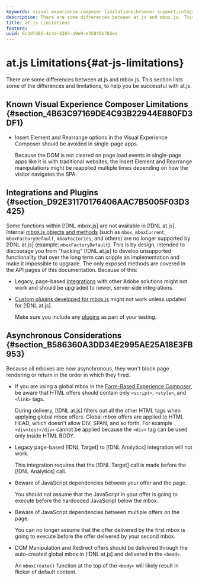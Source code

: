 ```yaml
---
keywords: visual experience composer limitations;browser support;integrations;plugins;asynchronous considerations
description: There are some differences between at.js and mbox.js. This section lists some of the differences and limitations, to help you be successful with at.js.
title: at.js Limitations
feature: 
uuid: 6c2dfd85-4c4d-4204-a9e9-e358f0b70ded
---
```


# at.js Limitations{#at-js-limitations}

There are some differences between at.js and mbox.js. This section lists some of the differences and limitations, to help you be successful with at.js.

## Known Visual Experience Composer Limitations {#section_4B63C97169DE4C93B22944E880FD3DF1}

* Insert Element and Rearrange options in the Visual Experience Composer should be avoided in single-page apps.

  Because the DOM is not cleared on page load events in single-page apps like it is with traditional websites, the Insert Element and Rearrange manipulations might be reapplied multiple times depending on how the visitor navigates the SPA.

## Integrations and Plugins {#section_D92E31170176406AAC7B5005F03D3425}

Some functions within [!DNL mbox.js] are not available in [!DNL at.js]. Internal [mbox.js objects and methods](../../../../c-target/c-visitor-profile/variables-profiles-parameters-methods.md#section_8C78059D15D9452F95636A5640188537) (such as `mbox`, `mboxCurrent`, `mboxFactoryDefault`, `mboxFactories`, and others) are no longer supported by [!DNL at.js] (example: `mboxFactoryDefault`). This is by design, intended to discourage you from "hacking" [!DNL at.js] to develop unsupported functionality that over the long term can cripple an implementation and make it impossible to upgrade. The only exposed methods are covered in the API pages of this documentation. Because of this:

* Legacy, page-based [integrations](../../../../c-implementing-target/c-implementing-target-for-client-side-web/c-how-atjs-works/target-atjs-integrations.md#concept_C100BC4F073C4B57A608B309D0157B39) with other Adobe solutions might not work and should be upgraded to newer, server-side integrations. 
* [Custom plugins developed for mbox.js](../../../../c-implementing-target/c-implementing-target-for-client-side-web/t-mbox-download/c-target-atjs-implementation/target-atjs-plugins.md#concept_F5D4C0A4DACF41409CC42FDD93B13FAF) might not work unless updated for [!DNL at.js].

  Make sure you include any [plugins](../../../../c-implementing-target/c-implementing-target-for-client-side-web/t-mbox-download/c-target-atjs-implementation/target-atjs-plugins.md#concept_F5D4C0A4DACF41409CC42FDD93B13FAF) as part of your testing.

## Asynchronous Considerations {#section_B586360A3DD34E2995AE25A18E3FB953}

Because all mboxes are now asynchronous, they won't block page rendering or return in the order in which they fired.

* If you are using a global mbox in the [Form-Based Experience Composer](../../../../c-experiences/experiences.md#section_3643394BD424463C8768F2907DEBCC22), be aware that HTML offers should contain only `<script>`, `<style>`, and `<link>` tags.

  During delivery, [!DNL at.js] filters out all the other HTML tags when applying global mbox offers. Global mbox offers are applied to HTML HEAD, which doesn't allow DIV, SPAN, and so forth. For example `<div>test</div>` cannot be applied because the `<div>` tag can be used only inside HTML BODY. 

* Legacy page-based [!DNL Target] to [!DNL Analytics] integration will not work.

  This integration requires that the [!DNL Target] call is made before the [!DNL Analytics] call. 

* Beware of JavaScript dependencies between your offer and the page.

  You should not assume that the JavaScript in your offer is going to execute before the hardcoded JavaScript below the mbox. 

* Beware of JavaScript dependencies between multiple offers on the page.

  You can no longer assume that the offer delivered by the first mbox is going to execute before the offer delivered by your second mbox. 

* DOM Manipulation and Redirect offers should be delivered through the auto-created global mbox in [!DNL at.js] and delivered in the `<head>`.

  An `mboxCreate()` function at the top of the `<body>` will likely result in flicker of default content.

